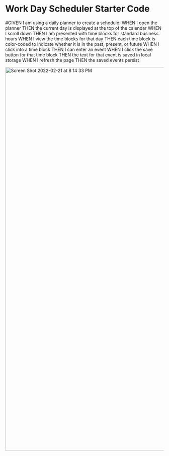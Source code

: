 # Work Day Scheduler Starter Code
#GIVEN I am using a daily planner to create a schedule. 
WHEN I open the planner
THEN the current day is displayed at the top of the calendar
WHEN I scroll down
THEN I am presented with time blocks for standard business hours
WHEN I view the time blocks for that day
THEN each time block is color-coded to indicate whether it is in the past, present, or future
WHEN I click into a time block
THEN I can enter an event
WHEN I click the save button for that time block
THEN the text for that event is saved in local storage
WHEN I refresh the page
THEN the saved events persist   

<img width="1219" alt="Screen Shot 2022-02-21 at 8 14 33 PM" src="https://user-images.githubusercontent.com/89813860/155056858-1de1b9ed-4f98-4332-8408-a80df2c14ad6.png">
